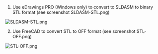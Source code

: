 1) Use eDrawings PRO (Windows only) to convert to SLDASM to binary STL format (see screenshot SLDASM-STL.png) 

![SLDASM-STL.png](https://github.com/mccode-dev/McCode/raw/master/tools/CAD2OFF/Solidworks/SLDASM-STL.png)

2) Use FreeCAD to convert STL to OFF format (see screenshot STL-OFF.png)

![STL-OFF.png](https://github.com/mccode-dev/McCode/raw/master/tools/CAD2OFF/Solidworks/STL-OFF.png)
